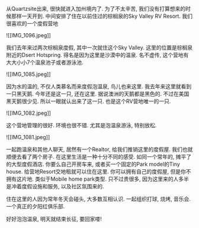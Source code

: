 从Quartzsite出来, 很快就进入加州境内了. 为了不太辛苦, 我们没有打算想来的时候那样一天开到. 中间安排了住在以前住过的棕榈泉的Sky Valley RV Resort. 我们很喜欢的一个度假营地

![[IMG_1096.jpeg]]

我们去年来过两次棕榈泉度假, 其中一次就住这个Sky Valley. 这里的位置是棕榈泉附近的Dsert Hotspring. 得名是因为这里是沙漠中的温泉. 名不虚传, 这个营地有大大小小7个温泉池子或者游泳池.  

![[IMG_1085.jpeg]]

因为水的温的, 不仅人类慕名而来度假泡温泉, 鸟儿也来这里. 我去年来这里就看到一只黑天鹅. 今年还是这一只, 还在这里. 据说澳洲的天鹅都是黑色的. 不过在美国黑天鹅很少见. 所以一眼就认出来了这一只. 也是这个RV营地唯一的一只.

![[IMG_1082.jpeg]]


这个营地管理的很好. 环境也很不错. 尤其是泡温泉游泳, 特别放松. 

![[IMG_1081.jpeg]]

一起跑温泉和其他人聊天, 居然有一个Realtor, 给我们推销这里的度假屋. 我们也就顺便去看了两个房子. 在这里生活是一种十分不同的感受. 如同一个常年的, 摊平了的大型度假酒店. 你要么自己开房车来, 或者买一个固定的Park model的Tiny house. 给营地Resort交地租就可以住在这里. 你可以拥有自己的度假屋, 但是你不拥有这片地. 类似于Mobile home park类型. 只不过贵很多, 因为这里来的人多半是冲着度假设施和服务, 以及社区氛围来的. 

住在这里的人因为常年冬天会碰头, 大多数互相认识. 一起组织打球, 烧烤, 音乐会. 一个真正的夕阳红俱乐部. 

好好泡泡温泉, 明天就结束长征, 要回家喽!
